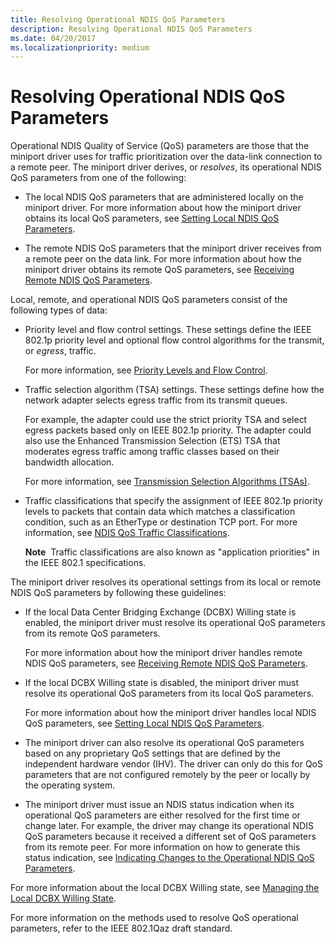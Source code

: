 ```yaml
---
title: Resolving Operational NDIS QoS Parameters
description: Resolving Operational NDIS QoS Parameters
ms.date: 04/20/2017
ms.localizationpriority: medium
---
```


# Resolving Operational NDIS QoS Parameters


Operational NDIS Quality of Service (QoS) parameters are those that the miniport driver uses for traffic prioritization over the data-link connection to a remote peer. The miniport driver derives, or *resolves*, its operational NDIS QoS parameters from one of the following:

-   The local NDIS QoS parameters that are administered locally on the miniport driver. For more information about how the miniport driver obtains its local QoS parameters, see [Setting Local NDIS QoS Parameters](setting-local-ndis-qos-parameters.md).

-   The remote NDIS QoS parameters that the miniport driver receives from a remote peer on the data link. For more information about how the miniport driver obtains its remote QoS parameters, see [Receiving Remote NDIS QoS Parameters](receiving-remote-ndis-qos-parameters.md).

Local, remote, and operational NDIS QoS parameters consist of the following types of data:

-   Priority level and flow control settings. These settings define the IEEE 802.1p priority level and optional flow control algorithms for the transmit, or *egress*, traffic.

    For more information, see [Priority Levels and Flow Control](ieee-802-1p-priority-levels.md).

-   Traffic selection algorithm (TSA) settings. These settings define how the network adapter selects egress traffic from its transmit queues.

    For example, the adapter could use the strict priority TSA and select egress packets based only on IEEE 802.1p priority. The adapter could also use the Enhanced Transmission Selection (ETS) TSA that moderates egress traffic among traffic classes based on their bandwidth allocation.

    For more information, see [Transmission Selection Algorithms (TSAs)](transmission-selection-algorithms--tsas-.md).

-   Traffic classifications that specify the assignment of IEEE 802.1p priority levels to packets that contain data which matches a classification condition, such as an EtherType or destination TCP port. For more information, see [NDIS QoS Traffic Classifications](ndis-qos-traffic-classifications.md).

    **Note**  Traffic classifications are also known as "application priorities" in the IEEE 802.1 specifications.

     

The miniport driver resolves its operational settings from its local or remote NDIS QoS parameters by following these guidelines:

-   If the local Data Center Bridging Exchange (DCBX) Willing state is enabled, the miniport driver must resolve its operational QoS parameters from its remote QoS parameters.

    For more information about how the miniport driver handles remote NDIS QoS parameters, see [Receiving Remote NDIS QoS Parameters](receiving-remote-ndis-qos-parameters.md).

-   If the local DCBX Willing state is disabled, the miniport driver must resolve its operational QoS parameters from its local QoS parameters.

    For more information about how the miniport driver handles local NDIS QoS parameters, see [Setting Local NDIS QoS Parameters](setting-local-ndis-qos-parameters.md).

-   The miniport driver can also resolve its operational QoS parameters based on any proprietary QoS settings that are defined by the independent hardware vendor (IHV). The driver can only do this for QoS parameters that are not configured remotely by the peer or locally by the operating system.

-   The miniport driver must issue an NDIS status indication when its operational QoS parameters are either resolved for the first time or change later. For example, the driver may change its operational NDIS QoS parameters because it received a different set of QoS parameters from its remote peer. For more information on how to generate this status indication, see [Indicating Changes to the Operational NDIS QoS Parameters](indicating-changes-to-the-operational-ndis-qos-parameters.md).

For more information about the local DCBX Willing state, see [Managing the Local DCBX Willing State](managing-the-local-dcbx-willing-state.md).

For more information on the methods used to resolve QoS operational parameters, refer to the IEEE 802.1Qaz draft standard.

 

 





